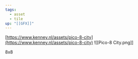 ```yaml
---
tags:
  - asset
  - tile
up: "[[GFX]]"
---
```

[https://www.kenney.nl/assets/pico-8-city](https://www.kenney.nl/assets/pico-8-city)
![[Pico-8 City.png]]

8x8